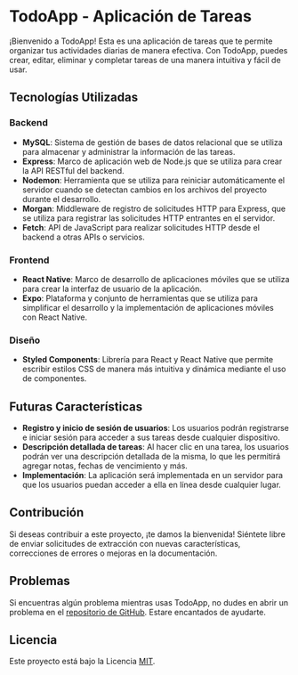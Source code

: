 # TodoApp - Aplicación de Tareas

¡Bienvenido a TodoApp! Esta es una aplicación de tareas que te permite organizar tus actividades diarias de manera efectiva. Con TodoApp, puedes crear, editar, eliminar y completar tareas de una manera intuitiva y fácil de usar.

## Tecnologías Utilizadas

### Backend
- **MySQL**: Sistema de gestión de bases de datos relacional que se utiliza para almacenar y administrar la información de las tareas.
- **Express**: Marco de aplicación web de Node.js que se utiliza para crear la API RESTful del backend.
- **Nodemon**: Herramienta que se utiliza para reiniciar automáticamente el servidor cuando se detectan cambios en los archivos del proyecto durante el desarrollo.
- **Morgan**: Middleware de registro de solicitudes HTTP para Express, que se utiliza para registrar las solicitudes HTTP entrantes en el servidor.
- **Fetch**: API de JavaScript para realizar solicitudes HTTP desde el backend a otras APIs o servicios.

### Frontend
- **React Native**: Marco de desarrollo de aplicaciones móviles que se utiliza para crear la interfaz de usuario de la aplicación.
- **Expo**: Plataforma y conjunto de herramientas que se utiliza para simplificar el desarrollo y la implementación de aplicaciones móviles con React Native.

### Diseño
- **Styled Components**: Librería para React y React Native que permite escribir estilos CSS de manera más intuitiva y dinámica mediante el uso de componentes.


## Futuras Características

- **Registro y inicio de sesión de usuarios**: Los usuarios podrán registrarse e iniciar sesión para acceder a sus tareas desde cualquier dispositivo.
- **Descripción detallada de tareas**: Al hacer clic en una tarea, los usuarios podrán ver una descripción detallada de la misma, lo que les permitirá agregar notas, fechas de vencimiento y más.
- **Implementación**: La aplicación será implementada en un servidor para que los usuarios puedan acceder a ella en línea desde cualquier lugar.


## Contribución

Si deseas contribuir a este proyecto, ¡te damos la bienvenida! Siéntete libre de enviar solicitudes de extracción con nuevas características, correcciones de errores o mejoras en la documentación.

## Problemas

Si encuentras algún problema mientras usas TodoApp, no dudes en abrir un problema en el [repositorio de GitHub](https://github.com/MartinGadea12/todoApp_Movil/tree/main). Estare encantados de ayudarte.

## Licencia

Este proyecto está bajo la Licencia [MIT](https://opensource.org/licenses/MIT).

